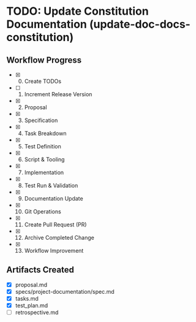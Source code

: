 # TODO: Update Constitution Documentation (update-doc-docs-constitution)






## Workflow Progress
- [x] 0. Create TODOs
- [ ] 1. Increment Release Version
- [x] 2. Proposal
- [x] 3. Specification
- [x] 4. Task Breakdown
- [x] 5. Test Definition
- [x] 6. Script & Tooling
- [x] 7. Implementation
- [x] 8. Test Run & Validation
- [x] 9. Documentation Update
- [x] 10. Git Operations
- [x] 11. Create Pull Request (PR)
- [x] 12. Archive Completed Change
- [x] 13. Workflow Improvement

## Artifacts Created
- [x] proposal.md
- [x] specs/project-documentation/spec.md
- [x] tasks.md
- [x] test_plan.md
- [ ] retrospective.md
